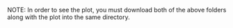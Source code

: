 NOTE: In order to see the plot, you must download both of the above folders along with the plot into the same directory.
